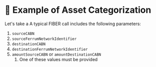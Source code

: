 # 📂 Example of Asset Categorization

Let's take a A typical FIBER call includes the following parameters:

1. `sourceCABN`
2. `sourceFerrumNetworkIdentifier`
3. `destinationCABN`
4. `destinationFerrumNetworkIdentifier`
5. `amountSourceCABN` or `amountDestinationCABN`
   1. One of these values must be provided
